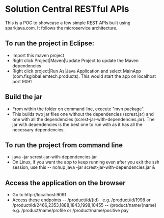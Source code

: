 # Solution Central RESTful APIs

This is a POC to showcase a few simple REST APIs built using sparkjava.com. It follows the microservice architecture. 

## To run the project in Eclipse:
- Import this maven project
- Right click Project|Maven|Update Project to update the Maven dependencies
- Right click project|Run As|Java Application and select MainApp (com.fisglobal.emtech.products). This would start the app on localhost port 9091

## Build the jar
- From within the folder on command line, execute "mvn package". 
- This builds two jar files one without the dependencies (screst.jar) and one with all the dependencies (screst-jar-with-dependencies.jar). The jar with dependencies is the best one to run with as it has all the necessary dependencies.


## To run the project from command line
- java -jar screst-jar-with-dependencies.jar  
- On Linux, if you want the app to keep running even after you exit the ssh session, use this
-- nohup java -jar screst-jar-with-dependencies.jar &

## Access the application on the browser
- Go to http://localhost:9091
- Access these endpoints
-- /product/id/{id} &nbsp; e.g. /product/id/1998 or /product/id/2466,2353,1888,1843,1998,10455
-- /product/name/{name} e.g. /product/name/profile or /product/name/positive pay